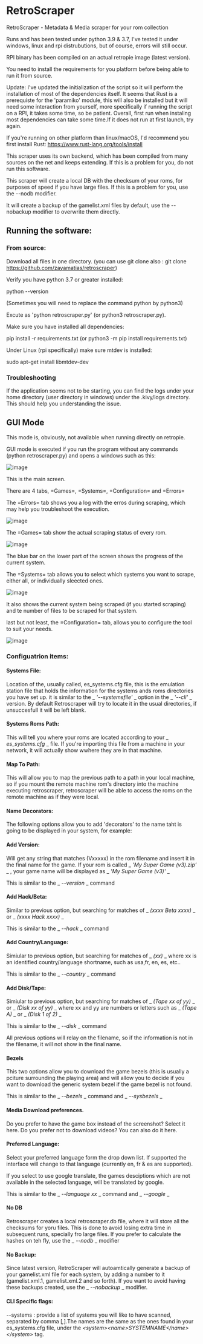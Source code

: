 # RetroScraper
RetroScraper - Metadata &amp; Media scraper for your rom collection 

Runs and has been tested under python 3.9 & 3.7, I've tested it under windows, linux and rpi distrubutions, but of course, errors will still occur.

RPI binary has been compiled on an actual retropie image (latest version).

You need to install the requirements for you platform before being able to run it from source.

Update: I've updated the initialization of the script so it will perform the installation of most of the dependencies itself. It seems that Rust is a prerequiste for the 'paramiko' module, this will also be installed but it will need some interaction from yourself, more specifically if running the script on a RPI, it takes some time, so be patient. Overall, first run when instaling most dependencies can take some time.If it does not run at first launch, try again.

If you're running on other platform than linux/macOS, I'd recommend you first install Rust: https://www.rust-lang.org/tools/install

This scraper uses its own backend, which has been compiled from many sources on the net and keeps extending. If this is a problem for you, do not run this software.

This scraper will create a local DB with the checksum of your roms, for purposes of speed if you have large files. If this is a problem for you, use the --nodb modifier.

It will create a backup of the gamelist.xml files by default, use the --nobackup modifier to overwrite them directly.

## Running the software:

### From source:

Download all files in one directory. (you can use git clone also :  git clone https://github.com/zayamatias/retroscraper)

Verify you have python 3.7 or greater installed:

python --version

(Sometimes you will need to replace the command python by python3)

Excute as 'python retroscraper.py' (or python3 retroscraper.py). 

Make sure you have installed all dependencies:

pip install -r requirements.txt (or python3 -m pip install requirements.txt)

Under Linux (rpi specifically) make sure mtdev is installed:

sudo apt-get install libmtdev-dev

### Troubleshooting

If the application seems not to be starting, you can find the logs under your home directory (user directory in windows) under the .kivy/logs directory. This should help you understanding the issue.

## GUI Mode

This mode is, obviously, not available when running directly on retropie.

GUI mode is executed if you run the program without any commands (python retroscraper.py) and opens a windows such as this:

![image](https://user-images.githubusercontent.com/32246591/162161430-0f74ff42-00d2-4e27-82df-4fa56c3a0bee.png)

This is the main screen. 

There are 4 tabs, =Games=, =Systems=, =Configuration= and =Errors=

The =Errors= tab shows you a log with the erros during scraping, which may help you troubleshoot the execution.

![image](https://user-images.githubusercontent.com/32246591/162163083-8b0f0da6-b30d-4988-aed4-862015e0dfd8.png)

The =Games= tab show the actual scraping status of every rom.

![image](https://user-images.githubusercontent.com/32246591/162163298-8414220d-5299-4ad6-852c-897c9ca92063.png)

The blue bar on the lower part of the screen shows the progress of the current system.

The =Systems= tab allows you to select which systems you want to scrape, either all, or individually sleected ones.

![image](https://user-images.githubusercontent.com/32246591/162163527-4171a0db-523d-4c71-86ab-d4f421358313.png)

It also shows the current system being scraped (if you started scraping) and te number of files to be scraped for that system.

last but not least, the =Configuration= tab, allows you to configure the tool to suit your needs.

![image](https://user-images.githubusercontent.com/32246591/162164152-a4cfd3bf-bdf8-4005-bcf0-132c5f2a9eb7.png)

### Configuatrion items:

#### Systems File: 

Location of the, usually called, es_systems.cfg file, this is the emulation station file that holds the information for the systems ands roms directories you have set up. it is similar to the _ _'--systemsfile'_ _ option in the _ _'--cli'_ _ version. By default Retroscraper will try to locate it in the usual directories, if unsuccesfull it will be left blank.

#### Systems Roms Path:

This will tell you where your roms are located according to your _ _es_systems.cfg_ _ file. If you're importing this file from a machine in your network, it will actually show wwhere they are in that machine.

#### Map To Path:

This will allow you to map the previous path to a path in your local machine, so if you mount the remote machine rom's directory into the machine executing retroscraper, retroscraper will be able to access the roms on the remote machine as if they were local.

#### Name Decorators:

The following options allow you to add 'decorators' to the name taht is going to be displayed in your system, for example:

#### Add Version: 

Will get any string that matches (Vxxxxx) in the rom filename and insert it in the final name for the game. If your rom is called _ _'My Super Game (v3).zip'_ _ , your game name will be displayed as _ _'My Super Game (v3)'_ _ 

This is similar to the _ _--version_ _ command

#### Add Hack/Beta:

Similar to previous option, but searching for matches of _ _(xxxx Beta xxxx)_ _ or _ _(xxxx Hack xxxx)_ _

This is similar to the _ _--hack_ _ command

#### Add Country/Language:

Simiular to previous option, but searching for matches of _ _(xx)_ _ where xx is an identified country/language shortname, such as usa,fr, en, es, etc..

This is similar to the _ _--country_ _ command

#### Add Disk/Tape:

Simiular to previous option, but searching for matches of _ _(Tape xx of yy)_ _ or _ _(Disk xx of yy)_ _ where xx and yy are numbers or letters such as _ _(Tape A)_ _ or _ _(Disk 1 of 2)_ _

This is similar to the _ _--disk_ _ command

All previous options will relay on the filename, so if the information is not in the filename, it will not show in the final name.

#### Bezels

This two options allow you to download the game bezels (this is usually a pciture surrounding the playing area) and will allow you to decide if you want to download the generic system bezel if the game bezel is not found.

This is similar to the _ _--bezels_ _ command and _ _--sysbezels_ _

#### Media Download preferences.

Do you prefer to have the game box instead of the screenshot? Select it here. Do you prefer not to download videos? You can also do it here.

#### Preferred Language:

Select your preferred language form the drop down list. If supported the interface will change to that language (currently en, fr & es are supported).

If you select to use google translate, the games desciptions which are not available in the selected language, will be translated by google.

This is similar to the _ _--language xx_ _ command and _ _--google_ _

#### No DB

Retroscraper creates a local retroscraper.db file, where it will store all the checksums for yoru files. This is done to avoid losing extra time in subsequent runs, specially fro large files. If you prefer to calculate the hashes on teh fly, use the _ _--nodb_ _ modifier

#### No Backup:

Since latest version, RetroScraper will autoamtically generate a backup of your gamelist.xml file for each system, by adding a number to it (gamelist.xml.1, gamelist.xml.2 and so forth). If you want to avoid having these backups created, use the _ _--nobackup_ _ modifier.

#### CLI Specific flags:

--systems : provide a list of systems you will like to have scanned, separated by comma [_,_].The names are the same as the ones found in your es_systems.cfg file, under the _\<system\>\<name\>SYSTEMNAME\</name\>\</system\>_ tag.


